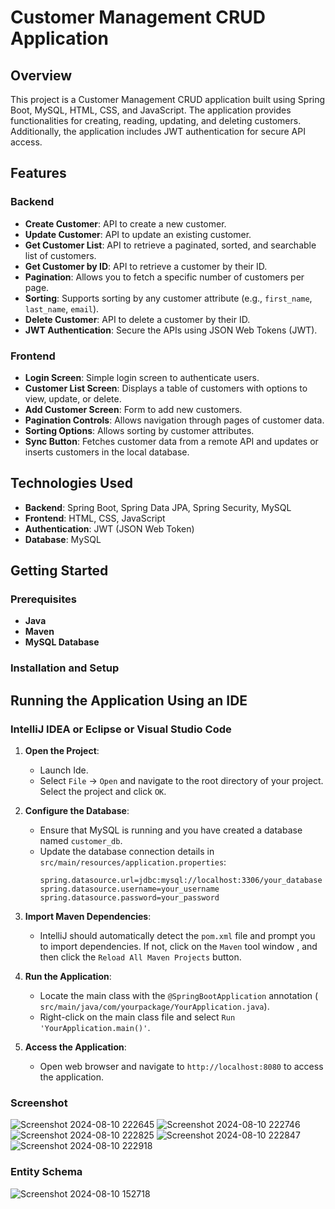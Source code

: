 # Customer Management CRUD Application

## Overview

This project is a Customer Management CRUD application built using Spring Boot, MySQL, HTML, CSS, and JavaScript. The application provides functionalities for creating, reading, updating, and deleting customers. Additionally, the application includes JWT authentication for secure API access.

## Features

### Backend
- **Create Customer**: API to create a new customer.
- **Update Customer**: API to update an existing customer.
- **Get Customer List**: API to retrieve a paginated, sorted, and searchable list of customers.
- **Get Customer by ID**: API to retrieve a customer by their ID.
- **Pagination**: Allows you to fetch a specific number of customers per page.
- **Sorting**: Supports sorting by any customer attribute (e.g., `first_name`, `last_name`, `email`).
- **Delete Customer**: API to delete a customer by their ID.
- **JWT Authentication**: Secure the APIs using JSON Web Tokens (JWT).

### Frontend
- **Login Screen**: Simple login screen to authenticate users.
- **Customer List Screen**: Displays a table of customers with options to view, update, or delete.
- **Add Customer Screen**: Form to add new customers.
- **Pagination Controls**: Allows navigation through pages of customer data.
- **Sorting Options**: Allows sorting by customer attributes.
- **Sync Button**: Fetches customer data from a remote API and updates or inserts customers in the local database.

## Technologies Used

- **Backend**: Spring Boot, Spring Data JPA, Spring Security, MySQL
- **Frontend**: HTML, CSS, JavaScript
- **Authentication**: JWT (JSON Web Token)
- **Database**: MySQL

## Getting Started

### Prerequisites

- **Java**
- **Maven**
- **MySQL Database**

### Installation and Setup

## Running the Application Using an IDE

### IntelliJ IDEA or Eclipse or Visual Studio Code

1. **Open the Project**:
   - Launch Ide.
   - Select `File` -> `Open` and navigate to the root directory of your project. Select the project and click `OK`.

2. **Configure the Database**:
   - Ensure that MySQL is running and you have created a database named `customer_db`.
   - Update the database connection details in `src/main/resources/application.properties`:
     ```properties
     spring.datasource.url=jdbc:mysql://localhost:3306/your_database
     spring.datasource.username=your_username
     spring.datasource.password=your_password
     ```

3. **Import Maven Dependencies**:
   - IntelliJ should automatically detect the `pom.xml` file and prompt you to import dependencies. If not, click on the `Maven` tool window , and then click the `Reload All Maven Projects` button.

4. **Run the Application**:
   - Locate the main class with the `@SpringBootApplication` annotation ( `src/main/java/com/yourpackage/YourApplication.java`).
   - Right-click on the main class file and select `Run 'YourApplication.main()'`.

5. **Access the Application**:
   - Open web browser and navigate to `http://localhost:8080` to access the application.
### Screenshot
![Screenshot 2024-08-10 222645](https://github.com/user-attachments/assets/455d2750-1857-44be-ae57-14008b2a9e05)
![Screenshot 2024-08-10 222746](https://github.com/user-attachments/assets/1bfbd1ba-1949-4ab5-a389-22aa0ec7977b)
![Screenshot 2024-08-10 222825](https://github.com/user-attachments/assets/1b919cea-2577-4409-a3d7-c8c80264d959)
![Screenshot 2024-08-10 222847](https://github.com/user-attachments/assets/4801b4e7-a969-40a9-9fa4-f2688a3f754e)
![Screenshot 2024-08-10 222918](https://github.com/user-attachments/assets/2106c3c9-58fa-42a0-b1e0-8ef6c6a720c3)

### Entity Schema

![Screenshot 2024-08-10 152718](https://github.com/user-attachments/assets/71de69a8-33b7-4b0f-b8d1-ef79026747e7)

